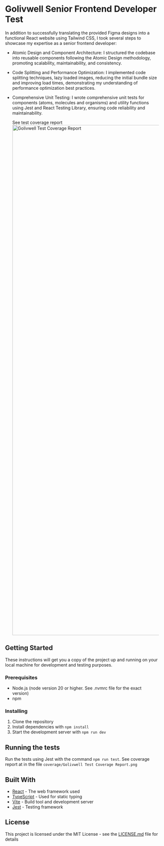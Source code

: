 # Golivwell Senior Frontend Developer Test

In addition to successfully translating the provided Figma designs into a functional React website using Tailwind CSS, I took several steps to showcase my expertise as a senior frontend developer:

- Atomic Design and Component Architecture: I structured the codebase into reusable components following the Atomic Design methodology, promoting scalability, maintainability, and consistency.

- Code Splitting and Performance Optimization: I implemented code splitting techniques, lazy loaded images, reducing the initial bundle size and improving load times, demonstrating my understanding of performance optimization best practices.

- Comprehensive Unit Testing: I wrote comprehensive unit tests for components (atoms, molecules and organisms) and utility functions using Jest and React Testing Library, ensuring code reliability and maintainability.

  See test coverage report
  <img width="1674" alt="Golivwell Test Coverage Report" src="https://github.com/mannyanebi/golivwell-snr-frontend-assessment/assets/25439000/4d065179-5b55-475a-a943-d1c76d864fa6">


## Getting Started

These instructions will get you a copy of the project up and running on your local machine for development and testing purposes.

### Prerequisites

- Node.js (node version 20 or higher. See .nvmrc file for the exact version)
- npm

### Installing

1. Clone the repository
2. Install dependencies with `npm install`
3. Start the development server with `npm run dev`

## Running the tests

Run the tests using Jest with the command `npm run test`.
See coverage report at in the file `coverage/Golivwell Test Coverage Report.png`

## Built With

- [React](https://reactjs.org/) - The web framework used
- [TypeScript](https://www.typescriptlang.org/) - Used for static typing
- [Vite](https://vitejs.dev/) - Build tool and development server
- [Jest](https://jestjs.io/) - Testing framework

## License

This project is licensed under the MIT License - see the [LICENSE.md](LICENSE.md) file for details
